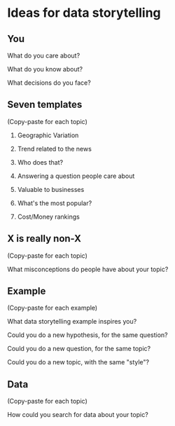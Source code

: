 # Ideas for data storytelling

## You

What do you care about?


What do you know about?


What decisions do you face?


## Seven templates
(Copy-paste for each topic)

1. Geographic Variation


2. Trend related to the news


3. Who does that?


4. Answering a question people care about


5. Valuable to businesses


6. What's the most popular?


7. Cost/Money rankings


## X is really non-X
(Copy-paste for each topic)

What misconceptions do people have about your topic?


## Example
(Copy-paste for each example)

What data storytelling example inspires you?


Could you do a new hypothesis, for the same question?


Could you do a new question, for the same topic?


Could you do a new topic, with the same "style"?


## Data
(Copy-paste for each topic)

How could you search for data about your topic?